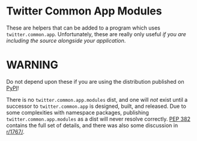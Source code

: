 # Twitter Common App Modules

These are helpers that can be added to a program which uses `twitter.common.app`. Unfortunately, these are really only useful _if you are including the source alongside your application_.

# WARNING

Do not depend upon these if you are using the distribution published on [PyPI](https://pypi.python.org/pypi/twitter.common.app)!

There is no `twitter.common.app.modules` dist, and one will *not* exist until a successor to `twitter.common.app` is designed, built, and released. Due to some complexities with namespace packages, publishing `twitter.common.app.modules` as a dist will never resolve correctly. [PEP 382](https://www.python.org/dev/peps/pep-0382/) contains the full set of details, and there was also some discussion in [r/1767/](https://rbcommons.com/s/twitter/r/1767/).
